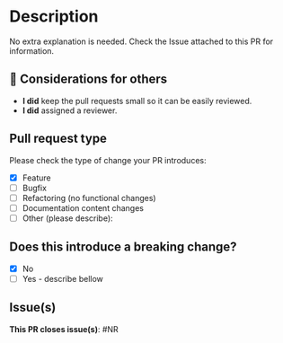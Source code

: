 # Description
<!-- Add extra information if you did more or something extra is worth mentioning. -->
No extra explanation is needed. Check the Issue attached to this PR for information.

## 🚨 Considerations for others

- **I did** keep the pull requests small so it can be easily reviewed.
- **I did** assigned a reviewer.

## Pull request type
<!-- Please try to limit your pull request to one type, submit multiple pull requests if needed. -->
Please check the type of change your PR introduces:

- [x] Feature
- [ ] Bugfix
- [ ] Refactoring (no functional changes)
- [ ] Documentation content changes
- [ ] Other (please describe):

## Does this introduce a breaking change?

- [x] No
- [ ] Yes - describe bellow

## Issue(s)
<!-- Coma separated Issue numbers. -->
**This PR closes issue(s)**: #NR
